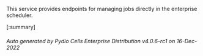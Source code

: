 






This service provides endpoints for managing jobs directly in the enterprise scheduler.

[:summary]

###### Auto generated by Pydio Cells Enterprise Distribution v4.0.6-rc1 on 16-Dec-2022
